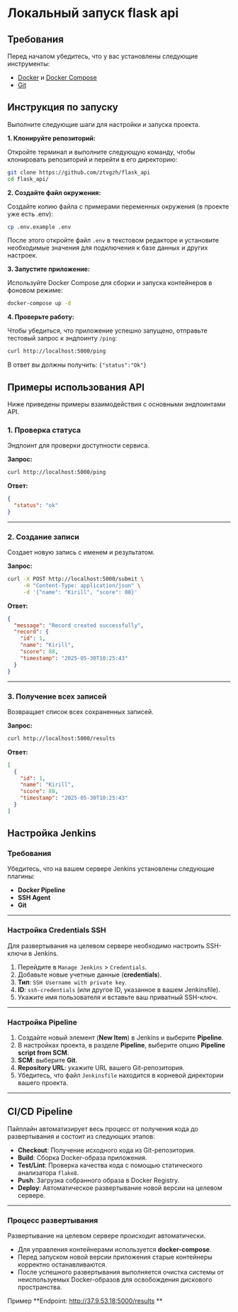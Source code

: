 # Локальный запуск flask api

## Требования

Перед началом убедитесь, что у вас установлены следующие инструменты:

* [Docker](https://www.docker.com/get-started) и [Docker Compose](https://docs.docker.com/compose/install/)
* [Git](https://git-scm.com/downloads)

## Инструкция по запуску

Выполните следующие шаги для настройки и запуска проекта.

**1. Клонируйте репозиторий:**

Откройте терминал и выполните следующую команду, чтобы клонировать репозиторий и перейти в его директорию:

```bash
git clone https://github.com/ztvgzh/flask_api
cd flask_api/
```

**2. Создайте файл окружения:**

Создайте копию файла с примерами переменных окружения (в проекте уже есть .env):

```bash
cp .env.example .env
```

После этого откройте файл `.env` в текстовом редакторе и установите необходимые значения для подключения к базе данных и других настроек.

**3. Запустите приложение:**

Используйте Docker Compose для сборки и запуска контейнеров в фоновом режиме:

```bash
docker-compose up -d
```

**4. Проверьте работу:**

Чтобы убедиться, что приложение успешно запущено, отправьте тестовый запрос к эндпоинту `/ping`:

```bash
curl http://localhost:5000/ping
```

В ответ вы должны получить: `{"status":"Ok"}`

## Примеры использования API

Ниже приведены примеры взаимодействия с основными эндпоинтами API.

### 1. Проверка статуса

Эндпоинт для проверки доступности сервиса.

**Запрос:**

```bash
curl http://localhost:5000/ping
```

**Ответ:**

```json
{
  "status": "ok"
}
```

---

### 2. Создание записи

Создает новую запись с именем и результатом.

**Запрос:**

```bash
curl -X POST http://localhost:5000/submit \
     -H "Content-Type: application/json" \
     -d '{"name": "Kirill", "score": 88}'
```

**Ответ:**

```json
{
  "message": "Record created successfully",
  "record": {
    "id": 1,
    "name": "Kirill",
    "score": 88,
    "timestamp": "2025-05-30T10:25:43"
  }
}
```

---

### 3. Получение всех записей

Возвращает список всех сохраненных записей.

**Запрос:**

```bash
curl http://localhost:5000/results
```

**Ответ:**

```json
[
  {
    "id": 1,
    "name": "Kirill",
    "score": 88,
    "timestamp": "2025-05-30T10:25:43"
  }
]
```



## Настройка Jenkins

### Требования

Убедитесь, что на вашем сервере Jenkins установлены следующие плагины:

* **Docker Pipeline**
* **SSH Agent**
* **Git**

---

### Настройка Credentials SSH

Для развертывания на целевом сервере необходимо настроить SSH-ключи в Jenkins.

1.  Перейдите в `Manage Jenkins` > `Credentials`.
2.  Добавьте новые учетные данные (**credentials**).
3.  **Тип**: `SSH Username with private key`.
4.  **ID**: `ssh-credentials` (или другое ID, указанное в вашем Jenkinsfile).
5.  Укажите имя пользователя и вставьте ваш приватный SSH-ключ.

---

### Настройка Pipeline

1.  Создайте новый элемент (**New Item**) в Jenkins и выберите **Pipeline**.
2.  В настройках проекта, в разделе **Pipeline**, выберите опцию **Pipeline script from SCM**.
3.  **SCM**: выберите **Git**.
4.  **Repository URL**: укажите URL вашего Git-репозитория.
5.  Убедитесь, что файл `Jenkinsfile` находится в корневой директории вашего проекта.

---

## CI/CD Pipeline

Пайплайн автоматизирует весь процесс от получения кода до развертывания и состоит из следующих этапов:

* **Checkout**: Получение исходного кода из Git-репозитория.
* **Build**: Сборка Docker-образа приложения.
* **Test/Lint**: Проверка качества кода с помощью статического анализатора `flake8`.
* **Push**: Загрузка собранного образа в Docker Registry.
* **Deploy**: Автоматическое развертывание новой версии на целевом сервере.

---

### Процесс развертывания

Развертывание на целевом сервере происходит автоматически.

* Для управления контейнерами используется **docker-compose**.
* Перед запуском новой версии приложения старые контейнеры корректно останавливаются.
* После успешного развертывания выполняется очистка системы от неиспользуемых Docker-образов для освобождения дискового пространства.

Пример **Endpoint: http://37.9.53.18:5000/results
**
